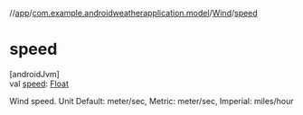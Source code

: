 //[app](../../../index.md)/[com.example.androidweatherapplication.model](../index.md)/[Wind](index.md)/[speed](speed.md)

# speed

[androidJvm]\
val [speed](speed.md): [Float](https://kotlinlang.org/api/latest/jvm/stdlib/kotlin/-float/index.html)

Wind speed. Unit Default: meter/sec, Metric: meter/sec, Imperial: miles/hour
